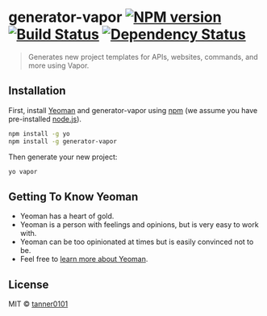 # generator-vapor [![NPM version][npm-image]][npm-url] [![Build Status][travis-image]][travis-url] [![Dependency Status][daviddm-image]][daviddm-url]
> Generates new project templates for APIs, websites, commands, and more using Vapor.

## Installation

First, install [Yeoman](http://yeoman.io) and generator-vapor using [npm](https://www.npmjs.com/) (we assume you have pre-installed [node.js](https://nodejs.org/)).

```bash
npm install -g yo
npm install -g generator-vapor
```

Then generate your new project:

```bash
yo vapor
```

## Getting To Know Yeoman

 * Yeoman has a heart of gold.
 * Yeoman is a person with feelings and opinions, but is very easy to work with.
 * Yeoman can be too opinionated at times but is easily convinced not to be.
 * Feel free to [learn more about Yeoman](http://yeoman.io/).

## License

MIT © [tanner0101](https://tanner.xyz)


[npm-image]: https://badge.fury.io/js/generator-vapor.svg
[npm-url]: https://npmjs.org/package/generator-vapor
[travis-image]: https://travis-ci.org/vapor/generator-vapor.svg?branch=master
[travis-url]: https://travis-ci.org/vapor/generator-vapor
[daviddm-image]: https://david-dm.org/vapor/generator-vapor.svg?theme=shields.io
[daviddm-url]: https://david-dm.org/vapor/generator-vapor
